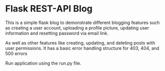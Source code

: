 # Flask REST-API Blog

This is a simple flask blog to demonstrate different blogging features such as creating a user account, uploading a profile picture, updating user information and resetting password via email link.

As well as other features like creating, updating, and deleting posts with user permissions.
It has a basic error handling structure for 403, 404, and 500 errors

Run application using the run.py file.